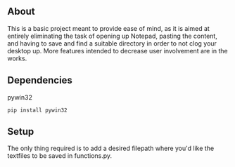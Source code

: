## About
This is a basic project meant to provide ease of mind, as it is aimed at entirely eliminating the task of opening up Notepad, pasting the content, and having to save and find a suitable directory in order to not clog your desktop up. 
More features intended to decrease user involvement are in the works.

## Dependencies
pywin32
```
pip install pywin32
```

## Setup
The only thing required is to add a desired filepath where you'd like the textfiles to be saved in functions.py.